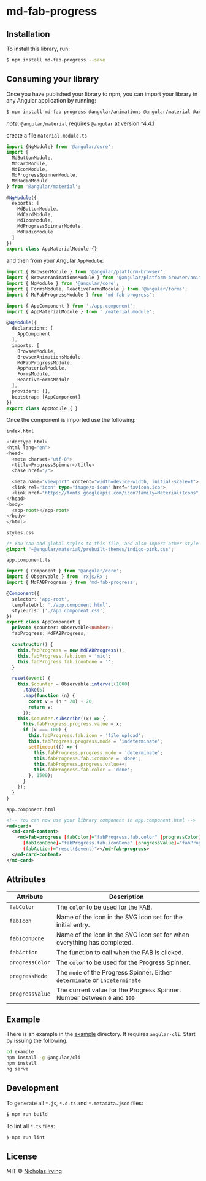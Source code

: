 # md-fab-progress

## Installation

To install this library, run:

```bash
$ npm install md-fab-progress --save
```

## Consuming your library

Once you have published your library to npm, you can import your library in any Angular application by running:

```bash
$ npm install md-fab-progress @angular/animations @angular/material @angular/cdk --save
```

*note*: `@angular/material` requires `@angular` at version ^4.4.1

create a file `material.module.ts`

```typescript
import {NgModule} from '@angular/core';
import {
  MdButtonModule,
  MdCardModule,
  MdIconModule,
  MdProgressSpinnerModule,
  MdRadioModule
} from '@angular/material';

@NgModule({
  exports: [
    MdButtonModule,
    MdCardModule,
    MdIconModule,
    MdProgressSpinnerModule,
    MdRadioModule
  ]
})
export class AppMaterialModule {}

```

and then from your Angular `AppModule`:

```typescript
import { BrowserModule } from '@angular/platform-browser';
import { BrowserAnimationsModule } from '@angular/platform-browser/animations';
import { NgModule } from '@angular/core';
import { FormsModule, ReactiveFormsModule } from '@angular/forms';
import { MdFabProgressModule } from 'md-fab-progress';

import { AppComponent } from './app.component';
import { AppMaterialModule } from './material.module';

@NgModule({
  declarations: [
    AppComponent
  ],
  imports: [
    BrowserModule,
    BrowserAnimationsModule,
    MdFabProgressModule,
    AppMaterialModule,
    FormsModule,
    ReactiveFormsModule
  ],
  providers: [],
  bootstrap: [AppComponent]
})
export class AppModule { }
```

Once the component is imported use the following:

`index.html`
```typescript
<!doctype html>
<html lang="en">
<head>
  <meta charset="utf-8">
  <title>ProgressSpinner</title>
  <base href="/">

  <meta name="viewport" content="width=device-width, initial-scale=1">
  <link rel="icon" type="image/x-icon" href="favicon.ico">
  <link href="https://fonts.googleapis.com/icon?family=Material+Icons" rel="stylesheet">
</head>
<body>
  <app-root></app-root>
</body>
</html>
```

`styles.css`

```css
/* You can add global styles to this file, and also import other style files */
@import "~@angular/material/prebuilt-themes/indigo-pink.css";

```


`app.component.ts`

```typescript
import { Component } from '@angular/core';
import { Observable } from 'rxjs/Rx';
import { MdFABProgress } from 'md-fab-progress';

@Component({
  selector: 'app-root',
  templateUrl: './app.component.html',
  styleUrls: ['./app.component.css']
})
export class AppComponent {
  private $counter: Observable<number>;
  fabProgress: MdFABProgress;

  constructor() {
    this.fabProgress = new MdFABProgress();
    this.fabProgress.fab.icon = 'mic';
    this.fabProgress.fab.iconDone = '';
  }

  reset(event) {
    this.$counter = Observable.interval(1000)
      .take(5)
      .map(function (n) {
        const v = (n * 20) + 20;
        return v;
      });
    this.$counter.subscribe((x) => {
      this.fabProgress.progress.value = x;
      if (x === 100) {
        this.fabProgress.fab.icon = 'file_upload';
        this.fabProgress.progress.mode = 'indeterminate';
        setTimeout(() => {
          this.fabProgress.progress.mode = 'determinate';
          this.fabProgress.fab.iconDone = 'done';
          this.fabProgress.progress.value++;
          this.fabProgress.fab.color = 'done';
        }, 1500);
      }
    });
  }
}
```

`app.component.html`

```xml
<!-- You can now use your library component in app.component.html -->
<md-card>
  <md-card-content>
    <md-fab-progress [fabColor]="fabProgress.fab.color" [progressColor]="fabProgress.progress.color" [fabIcon]="fabProgress.fab.icon"
      [fabIconDone]="fabProgress.fab.iconDone" [progressValue]="fabProgress.progress.value" [progressMode]="fabProgress.progress.mode"
      (fabAction)="reset($event)"></md-fab-progress>
  </md-card-content>
</md-card>
```

## Attributes

 Attribute | Description
-----------|-----------
`fabColor`| The `color` to be used for the FAB.
`fabIcon` | Name of the icon in the SVG icon set for the initial entry.
`fabIconDone` | Name of the icon in the SVG icon set for when everything has completed.
`fabAction` | The function to call when the FAB is clicked.
`progressColor` | The `color` to be used for the Progress Spinner.
`progressMode` | The `mode` of the Progress Spinner. Either `determinate` or `indeterminate`
`progressValue` | The current value for the Progress Spinner. Number between `0` and `100`

## Example

There is an example in the [example](example) directory. It requires `angular-cli`. Start by issuing the following.

```bash
cd example
npm install -g @angular/cli
npm install
ng serve
```

## Development

To generate all `*.js`, `*.d.ts` and `*.metadata.json` files:

```bash
$ npm run build
```

To lint all `*.ts` files:

```bash
$ npm run lint
```

## License

MIT © [Nicholas Irving](mailto:developer@darkedges.com)
